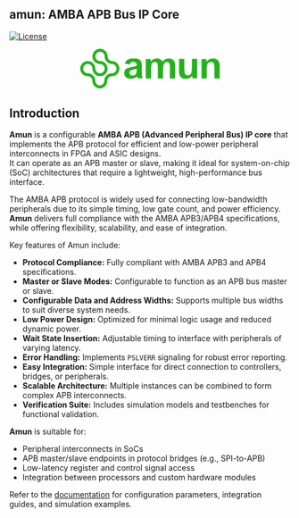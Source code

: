 <h2> amun: AMBA APB Bus IP Core </h2>

[![License](https://img.shields.io/badge/License-Apache%202.0-blue.svg)](https://opensource.org/licenses/Apache-2.0)

<p align="center">
  <img src="docs/images/results/amun_logo.png" width=250 alt="Amun IP logo">
</p>

## Introduction

**Amun** is a configurable **AMBA APB (Advanced Peripheral Bus) IP core** that implements the APB protocol for efficient and low-power peripheral interconnects in FPGA and ASIC designs.  
It can operate as an APB master or slave, making it ideal for system-on-chip (SoC) architectures that require a lightweight, high-performance bus interface.

The AMBA APB protocol is widely used for connecting low-bandwidth peripherals due to its simple timing, low gate count, and power efficiency.  
**Amun** delivers full compliance with the AMBA APB3/APB4 specifications, while offering flexibility, scalability, and ease of integration.

Key features of Amun include:
- **Protocol Compliance:** Fully compliant with AMBA APB3 and APB4 specifications.
- **Master or Slave Modes:** Configurable to function as an APB bus master or slave.
- **Configurable Data and Address Widths:** Supports multiple bus widths to suit diverse system needs.
- **Low Power Design:** Optimized for minimal logic usage and reduced dynamic power.
- **Wait State Insertion:** Adjustable timing to interface with peripherals of varying latency.
- **Error Handling:** Implements `PSLVERR` signaling for robust error reporting.
- **Easy Integration:** Simple interface for direct connection to controllers, bridges, or peripherals.
- **Scalable Architecture:** Multiple instances can be combined to form complex APB interconnects.
- **Verification Suite:** Includes simulation models and testbenches for functional validation.

**Amun** is suitable for:
- Peripheral interconnects in SoCs
- APB master/slave endpoints in protocol bridges (e.g., SPI-to-APB)
- Low-latency register and control signal access
- Integration between processors and custom hardware modules

Refer to the [documentation](docs/) for configuration parameters, integration guides, and simulation examples.

